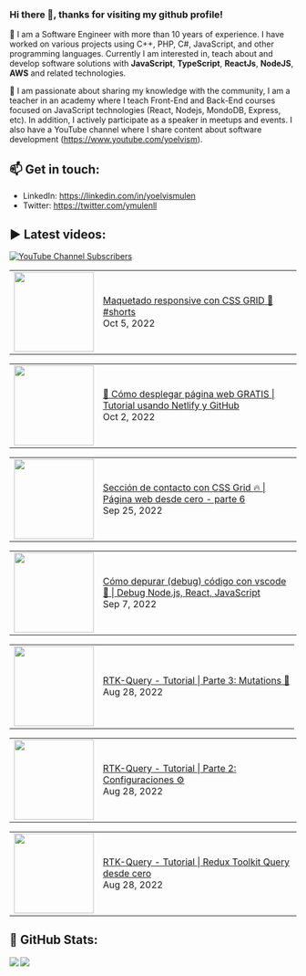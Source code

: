 ### Hi there 👋, thanks for visiting my github profile!

🔭 I am a Software Engineer with more than 10 years of experience. I have worked on various projects using C++, PHP, C#, JavaScript, and other programming languages. Currently I am interested in, teach about and develop software solutions with **JavaScript**, **TypeScript**, **ReactJs**, **NodeJS**, **AWS** and related technologies.

🌱 I am passionate about sharing my knowledge with the community, I am a teacher in an academy where I teach Front-End and Back-End courses focused on JavaScript technologies (React, Nodejs, MondoDB, Express, etc). In addition, I actively participate as a speaker in meetups and events. I also have a YouTube channel where I share content about software development (https://www.youtube.com/yoelvism).

## 📫 Get in touch:
- LinkedIn: https://linkedin.com/in/yoelvismulen
- Twitter: https://twitter.com/ymulenll

## ▶ Latest videos:
<a href="https://www.youtube.com/yoelvism">
  <img alt="YouTube Channel Subscribers" src="https://img.shields.io/youtube/channel/subscribers/UCp28AG2NaDuzyVaAT--2NGQ?style=social">
</a>

<!-- YOUTUBE:START --><table><tr><td><a href="https://www.youtube.com/watch?v=bcipOfwPlDE"><img width="140px" src="https://i.ytimg.com/vi/bcipOfwPlDE/mqdefault.jpg"></a></td>
<td><a href="https://www.youtube.com/watch?v=bcipOfwPlDE">Maquetado responsive con CSS GRID 🚀 #shorts</a><br/>Oct 5, 2022</td></tr></table>
<table><tr><td><a href="https://www.youtube.com/watch?v=QJPQ3XdG11s"><img width="140px" src="https://i.ytimg.com/vi/QJPQ3XdG11s/mqdefault.jpg"></a></td>
<td><a href="https://www.youtube.com/watch?v=QJPQ3XdG11s">🚀 Cómo desplegar página web GRATIS | Tutorial usando Netlify y GitHub</a><br/>Oct 2, 2022</td></tr></table>
<table><tr><td><a href="https://www.youtube.com/watch?v=95IG9wyiyhQ"><img width="140px" src="https://i.ytimg.com/vi/95IG9wyiyhQ/mqdefault.jpg"></a></td>
<td><a href="https://www.youtube.com/watch?v=95IG9wyiyhQ">Sección de contacto con CSS Grid 🔥 | Página web desde cero - parte 6</a><br/>Sep 25, 2022</td></tr></table>
<table><tr><td><a href="https://www.youtube.com/watch?v=BPWpialFWvM"><img width="140px" src="https://i.ytimg.com/vi/BPWpialFWvM/mqdefault.jpg"></a></td>
<td><a href="https://www.youtube.com/watch?v=BPWpialFWvM">Cómo depurar &lpar;debug&rpar; código con vscode 🐞 | Debug Node.js, React, JavaScript</a><br/>Sep 7, 2022</td></tr></table>
<table><tr><td><a href="https://www.youtube.com/watch?v=i3CerEkkAmU"><img width="140px" src="https://i.ytimg.com/vi/i3CerEkkAmU/mqdefault.jpg"></a></td>
<td><a href="https://www.youtube.com/watch?v=i3CerEkkAmU">RTK-Query - Tutorial | Parte 3: Mutations 👾</a><br/>Aug 28, 2022</td></tr></table>
<table><tr><td><a href="https://www.youtube.com/watch?v=kC_6YSi6XdE"><img width="140px" src="https://i.ytimg.com/vi/kC_6YSi6XdE/mqdefault.jpg"></a></td>
<td><a href="https://www.youtube.com/watch?v=kC_6YSi6XdE">RTK-Query - Tutorial | Parte 2: Configuraciones ⚙️</a><br/>Aug 28, 2022</td></tr></table>
<table><tr><td><a href="https://www.youtube.com/watch?v=an2hyrNwCNE"><img width="140px" src="https://i.ytimg.com/vi/an2hyrNwCNE/mqdefault.jpg"></a></td>
<td><a href="https://www.youtube.com/watch?v=an2hyrNwCNE">RTK-Query - Tutorial | Redux Toolkit Query desde cero</a><br/>Aug 28, 2022</td></tr></table>
<!-- YOUTUBE:END -->

## 🔢 GitHub Stats:

<img align="left" src="https://github-readme-stats.vercel.app/api/top-langs/?username=ymulenll&layout=compact" />
<img align="left" src="https://github-readme-stats.vercel.app/api?username=ymulenll&count_private=true&include_all_commits=true&hide=contribs&hide_rank=true" />

<!--
**ymulenll/ymulenll** is a ✨ _special_ ✨ repository because its `README.md` (this file) appears on your GitHub profile.

Here are some ideas to get you started:

- 🔭 I’m currently working on ...
- 🌱 I’m currently learning ...
- 👯 I’m looking to collaborate on ...
- 🤔 I’m looking for help with ...
- 💬 Ask me about ...
- 📫 How to reach me: ...
- 😄 Pronouns: ...
- ⚡ Fun fact: ...
-->
